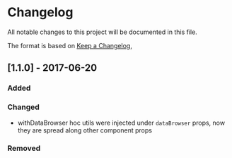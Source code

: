 # Changelog

All notable changes to this project will be documented in this file.

The format is based on [Keep a Changelog](https://keepachangelog.com/en/1.0.0/),

## [1.1.0] - 2017-06-20

### Added

### Changed

- withDataBrowser hoc utils were injected under `dataBrowser` props, now they are spread along other component props

### Removed
